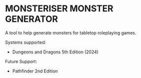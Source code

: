 # MONSTERISER MONSTER GENERATOR

A tool to help generate monsters for tabletop roleplaying games.

Systems supported:
- Dungeons and Dragons 5th Edition (2024)

Future Support:
- Pathfinder 2nd Edition